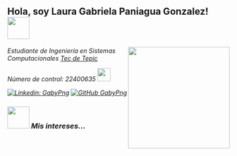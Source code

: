 <h2> Hola, soy Laura Gabriela Paniagua Gonzalez! <img src="https://media.giphy.com/media/mGcNjsfWAjY5AEZNw6/giphy.gif" width="50"></h2>
<img align='right' src="https://avatars.githubusercontent.com/u/147105436?s=400&u=9795aa511f715908f96aa19cdd4582920f4a267f&v=4" width="230">
<p><em>Estudiante de Ingeniería en Sistemas Computacionales <a href="https://www.tepic.tecnm.mx/">Tec de Tepic </a>
<p><em>Número de control: 22400635 
  <img src="https://media2.giphy.com/media/v1.Y2lkPTc5MGI3NjExNXRuM3I4bWRuc2xkenE5YnJibnplZW1xaHc2eHEwcTBseXR1bnNwOCZlcD12MV9pbnRlcm5hbF9naWZfYnlfaWQmY3Q9Zw/8t7lXR6Sep8zB6v7El/giphy.gif" width="30"></br>
</em></p>

[![Linkedin: GabyPng](https://img.shields.io/badge/-laurapng-blue?style=flat-square&logo=Linkedin&logoColor=white&link=https://www.linkedin.com/in/laurapng/)](https://www.linkedin.com/in/laurapng/)
[![GitHub GabyPng](https://img.shields.io/github/followers/GabyPng?label=follow&style=social)](https://github.com/GabyPng)


### <img src="https://media0.giphy.com/media/v1.Y2lkPTc5MGI3NjExYW93MHFraGRodmViM3NvM3FkZnNseGpsZXF1ajViZ216d2N0Ym4zdyZlcD12MV9pbnRlcm5hbF9naWZfYnlfaWQmY3Q9Zw/T5nP7Nwu5FzMc/giphy.gif" width="50"> Mis intereses...  

